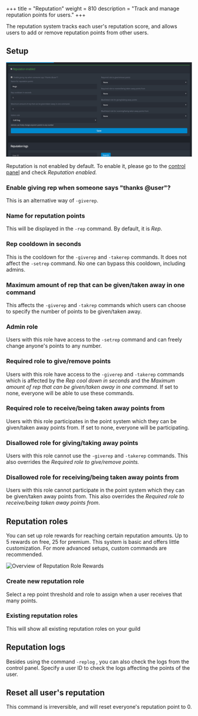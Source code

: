 +++
title = "Reputation"
weight = 810
description = "Track and manage reputation points for users."
+++

The reputation system tracks each user's reputation score, and allows users to add or remove reputation points from
other users.

## Setup

![Overview of the Reputation System](overview_reputation.png)

Reputation is not enabled by default. To enable it, please go to the [control panel](https://yagpdb.xyz/manage) and
check _Reputation enabled._

### Enable giving rep when someone says "thanks @user"?

This is an alternative way of `-giverep`.

### Name for reputation points

This will be displayed in the `-rep` command. By default, it is _Rep_.

### Rep cooldown in seconds

This is the cooldown for the `-giverep` and `-takerep` commands. It does not affect the `-setrep` command. No one can
bypass this cooldown, including admins.

### &#x20;Maximum amount of rep that can be given/taken away in one command

This affects the `-giverep` and `-takrep` commands which users can choose to specify the number of points to be
given/taken away.

### Admin role

Users with this role have access to the `-setrep` command and can freely change anyone's points to any number.

### Required role to give/remove points

Users with this role have access to the `-giverep` and `-takerep` commands which is affected by the _Rep cool down in
seconds_ and the _Maximum amount of rep that can be given/taken away in one command_. If set to none, everyone will be
able to use these commands.

### Required role to receive/being taken away points from

Users with this role participates in the point system which they can be given/taken away points from. If set to none,
everyone will be participating.

### Disallowed role for giving/taking away points

Users with this role cannot use the `-giverep` and `-takerep` commands. This also overrides the _Required role to
give/remove points._

### Disallowed role for receiving/being taken away points from

Users with this role cannot participate in the point system which they can be given/taken away points from. This also
overrides the _Required role to receive/being taken away points from_.

## Reputation roles

You can set up role rewards for reaching certain reputation amounts. Up to 5 rewards on free, 25 for premium. This system
is basic and offers little customization. For more advanced setups, custom commands are recommended.

![Overview of Reputation Role Rewards](overview_reuptationRewards.png)

### Create new reputation role

Select a rep point threshold and role to assign when a user receives that many points.

### Existing reputation roles

This will show all existing reputation roles on your guild

## Reputation logs

Besides using the command `-replog` , you can also check the logs from the control panel. Specify a user ID to check the
logs affecting the points of the user.

## Reset all user's reputation

This command is irreversible, and will reset everyone's reputation point to 0.
